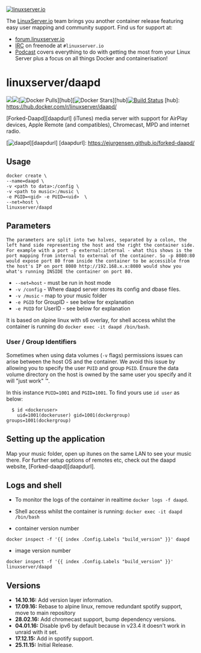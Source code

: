 [linuxserverurl]: https://linuxserver.io
[forumurl]: https://forum.linuxserver.io
[ircurl]: https://www.linuxserver.io/irc/
[podcasturl]: https://www.linuxserver.io/podcast/

[![linuxserver.io](https://raw.githubusercontent.com/linuxserver/docker-templates/master/linuxserver.io/img/linuxserver_medium.png)][linuxserverurl]

The [LinuxServer.io][linuxserverurl] team brings you another container release featuring easy user mapping and community support. Find us for support at:
* [forum.linuxserver.io][forumurl]
* [IRC][ircurl] on freenode at `#linuxserver.io`
* [Podcast][podcasturl] covers everything to do with getting the most from your Linux Server plus a focus on all things Docker and containerisation!

# linuxserver/daapd
[![](https://images.microbadger.com/badges/version/linuxserver/daapd.svg)](https://microbadger.com/images/linuxserver/daapd "Get your own version badge on microbadger.com")[![](https://images.microbadger.com/badges/image/linuxserver/daapd.svg)](https://microbadger.com/images/linuxserver/daapd "Get your own image badge on microbadger.com")[![Docker Pulls](https://img.shields.io/docker/pulls/linuxserver/daapd.svg)][hub][![Docker Stars](https://img.shields.io/docker/stars/linuxserver/daapd.svg)][hub][![Build Status](http://jenkins.linuxserver.io:8080/buildStatus/icon?job=Dockers/LinuxServer.io/linuxserver-daapd)](http://jenkins.linuxserver.io:8080/job/Dockers/job/LinuxServer.io/job/linuxserver-daapd/)
[hub]: https://hub.docker.com/r/linuxserver/daapd/

[Forked-Daapd][daapdurl] (iTunes) media server with support for AirPlay devices, Apple Remote (and compatibles), Chromecast, MPD and internet radio.

[![daapd](https://raw.githubusercontent.com/linuxserver/beta-templates/master/lsiodev/img/daapd-git.png)][daapdurl]
[daapdurl]: https://ejurgensen.github.io/forked-daapd/

## Usage

```
docker create \
--name=daapd \
-v <path to data>:/config \
-v <path to music>:/music \
-e PGID=<gid> -e PUID=<uid>  \
--net=host \
linuxserver/daapd
```

## Parameters

`The parameters are split into two halves, separated by a colon, the left hand side representing the host and the right the container side. 
For example with a port -p external:internal - what this shows is the port mapping from internal to external of the container.
So -p 8080:80 would expose port 80 from inside the container to be accessible from the host's IP on port 8080
http://192.168.x.x:8080 would show you what's running INSIDE the container on port 80.`


* `--net=host` - must be run in host mode
* `-v /config` - Where daapd server stores its config and dbase files.
* `-v /music` - map to your music folder
* `-e PGID` for GroupID - see below for explanation
* `-e PUID` for UserID - see below for explanation

It is based on alpine linux with s6 overlay, for shell access whilst the container is running do `docker exec -it daapd /bin/bash`.

### User / Group Identifiers

Sometimes when using data volumes (`-v` flags) permissions issues can arise between the host OS and the container. We avoid this issue by allowing you to specify the user `PUID` and group `PGID`. Ensure the data volume directory on the host is owned by the same user you specify and it will "just work" ™.

In this instance `PUID=1001` and `PGID=1001`. To find yours use `id user` as below:

```
  $ id <dockeruser>
    uid=1001(dockeruser) gid=1001(dockergroup) groups=1001(dockergroup)
```

## Setting up the application 

Map your music folder, open up itunes on the same LAN to see your music there.
For further setup options of remotes etc, check out the daapd website, [Forked-daapd][daapdurl].

## Logs and shell
* To monitor the logs of the container in realtime `docker logs -f daapd`.
* Shell access whilst the container is running: `docker exec -it daapd /bin/bash`

* container version number 

`docker inspect -f '{{ index .Config.Labels "build_version" }}' daapd`

* image version number

`docker inspect -f '{{ index .Config.Labels "build_version" }}' linuxserver/daapd`

## Versions

+ **14.10.16:** Add version layer information.
+ **17.09.16:** Rebase to alpine linux, remove redundant spotify support, move to main repository
+ **28.02.16:** Add chromecast support, bump dependency versions.
+ **04.01.16:** Disable ipv6 by default because in v23.4 it doesn't work in unraid with it set. 
+ **17.12.15:** Add in spotify support.
+ **25.11.15:** Initial Release.
